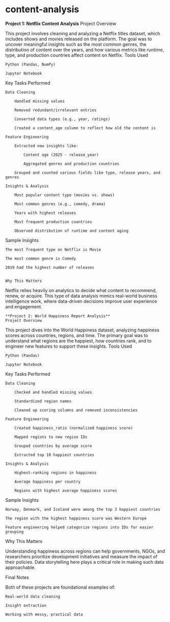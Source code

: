 # content-analysis
**Project 1: Netflix Content Analysis**
Project Overview

This project involves cleaning and analyzing a Netflix titles dataset, which includes shows and movies released on the platform. The goal was to uncover meaningful insights such as the most common genres, the distribution of content over the years, and how various metrics like runtime, type, and production countries affect content on Netflix.
Tools Used

    Python (Pandas, NumPy)

    Jupyter Notebook

    

 Key Tasks Performed

    Data Cleaning

        Handled missing values

        Removed redundant/irrelevant entries

        Converted data types (e.g., year, ratings)

        Created a content_age column to reflect how old the content is

    Feature Engineering

        Extracted new insights like:

            Content age (2025 - release_year)

            Aggregated genres and production countries

        Grouped and counted various fields like type, release years, and genres

    Insights & Analysis

        Most popular content type (movies vs. shows)

        Most common genres (e.g., comedy, drama)

        Years with highest releases

        Most frequent production countries

        Observed distribution of runtime and content aging

Sample Insights

    The most frequent type on Netflix is Movie

    The most common genre is Comedy

    2019 had the highest number of releases
    
    
    Why This Matters

Netflix relies heavily on analytics to decide what content to recommend, renew, or acquire. This type of data analysis mimics real-world business intelligence work, where data-driven decisions improve user experience and engagement.



    **Project 2: World Happiness Report Analysis**
    Project Overview

This project dives into the World Happiness dataset, analyzing happiness scores across countries, regions, and time. The primary goal was to understand what regions are the happiest, how countries rank, and to engineer new features to support these insights.
 Tools Used

    Python (Pandas)

    Jupyter Notebook

 Key Tasks Performed

    Data Cleaning

        Checked and handled missing values

        Standardized region names

        Cleaned up scoring columns and removed inconsistencies

    Feature Engineering

        Created happiness_ratio (normalized happiness score)

        Mapped regions to new region IDs

        Grouped countries by average score

        Extracted top 10 happiest countries

    Insights & Analysis

        Highest-ranking regions in happiness

        Average happiness per country

        Regions with highest average happiness scores

Sample Insights

    Norway, Denmark, and Iceland were among the top 3 happiest countries

    The region with the highest happiness score was Western Europe

    Feature engineering helped categorize regions into IDs for easier grouping

 Why This Matters

Understanding happiness across regions can help governments, NGOs, and researchers prioritize development initiatives and measure the impact of their policies. Data storytelling here plays a critical role in making such data approachable.


Final Notes

Both of these projects are foundational examples of:

    Real-world data cleaning

    Insight extraction

    Working with messy, practical data

 

